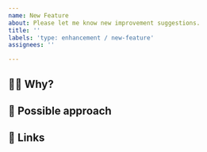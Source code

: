 ```yaml
---
name: New Feature
about: Please let me know new improvement suggestions.
title: ''
labels: 'type: enhancement / new-feature'
assignees: ''

---
```


## 🤷‍♂️ Why?

## 📝 Possible approach

## 📎 Links
